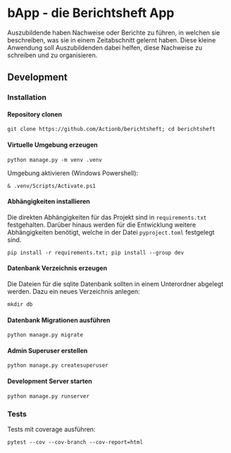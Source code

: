 # bApp - die Berichtsheft App

Auszubildende haben Nachweise oder Berichte zu führen, in welchen sie beschreiben, was sie in einem Zeitabschnitt gelernt haben. Diese kleine Anwendung soll Auszubildenden dabei helfen, diese Nachweise zu schreiben und zu organisieren.

## Development

### Installation 

#### Repository clonen

```
git clone https://github.com/Actionb/berichtsheft; cd berichtsheft
```

#### Virtuelle Umgebung erzeugen

```
python manage.py -m venv .venv
```

Umgebung aktivieren (Windows Powershell):
```
& .venv/Scripts/Activate.ps1
```

#### Abhängigkeiten installieren

Die direkten Abhängigkeiten für das Projekt sind in `requirements.txt` festgehalten. Darüber hinaus werden für die Entwicklung weitere Abhängigkeiten benötigt, welche in der Datei `pyproject.toml` festgelegt sind.

```
pip install -r requirements.txt; pip install --group dev
```

#### Datenbank Verzeichnis erzeugen

Die Dateien für die sqlite Datenbank sollten in einem Unterordner abgelegt werden. Dazu ein neues Verzeichnis anlegen:

```
mkdir db
```

#### Datenbank Migrationen ausführen

```
python manage.py migrate
```

#### Admin Superuser erstellen

```
python manage.py createsuperuser
```

#### Development Server starten

```
python manage.py runserver
```

### Tests

Tests mit coverage ausführen:

```shell
pytest --cov --cov-branch --cov-report=html
```